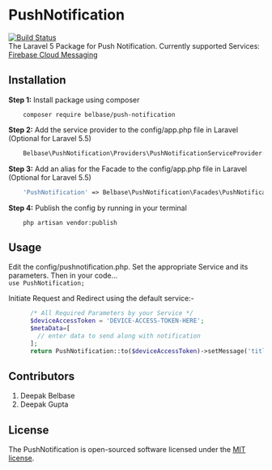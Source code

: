 # PushNotification
[![Build Status](https://travis-ci.org/belbase/push-notification.svg?branch=0.1)](https://travis-ci.org/belbase/push-notification)
<br/>
The Laravel 5 Package for Push Notification. Currently supported Services: <a href="https://firebase.google.com/">Firebase Cloud Messaging</a>

## Installation
**Step 1:** Install package using composer
```
    composer require belbase/push-notification
```

**Step 2:** Add the service provider to the config/app.php file in Laravel (Optional for Laravel 5.5)
```php
    Belbase\PushNotification\Providers\PushNotificationServiceProvider::class,
```

**Step 3:** Add an alias for the Facade to the config/app.php file in Laravel (Optional for Laravel 5.5)
```php 
    'PushNotification' => Belbase\PushNotification\Facades\PushNotification::class,
```

**Step 4:** Publish the config by running in your terminal
```
    php artisan vendor:publish
```

## Usage

Edit the config/pushnotification.php. Set the appropriate Service and its parameters. Then in your code... <br>
``` use PushNotification;  ``` <br>

Initiate Request and Redirect using the default service:-
```php 
      /* All Required Parameters by your Service */
      $deviceAccessToken = 'DEVICE-ACCESS-TOKEN-HERE';
      $metaData=[
        // enter data to send along with notification
      ];
      return PushNotification::to($deviceAccessToken)->setMessage('title','body',$metaData)->sendMessage();
```

## Contributors
1. Deepak Belbase
2. Deepak Gupta

## License

The PushNotification is open-sourced software licensed under the [MIT license](https://opensource.org/licenses/MIT).
  